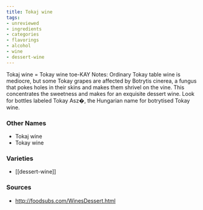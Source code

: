 ```yaml
---
title: Tokaj wine
tags:
- unreviewed
- ingredients
- categories
- flavorings
- alcohol
- wine
- dessert-wine
---
```

Tokaj wine = Tokay wine toe-KAY Notes: Ordinary Tokay table wine is mediocre, but some Tokay grapes are affected by Botrytis cinerea, a fungus that pokes holes in their skins and makes them shrivel on the vine. This concentrates the sweetness and makes for an exquisite dessert wine. Look for bottles labeled Tokay Asz�, the Hungarian name for botrytised Tokay wine.

### Other Names

* Tokaj wine
* Tokay wine

### Varieties

* [[dessert-wine]]

### Sources
* http://foodsubs.com/WinesDessert.html

